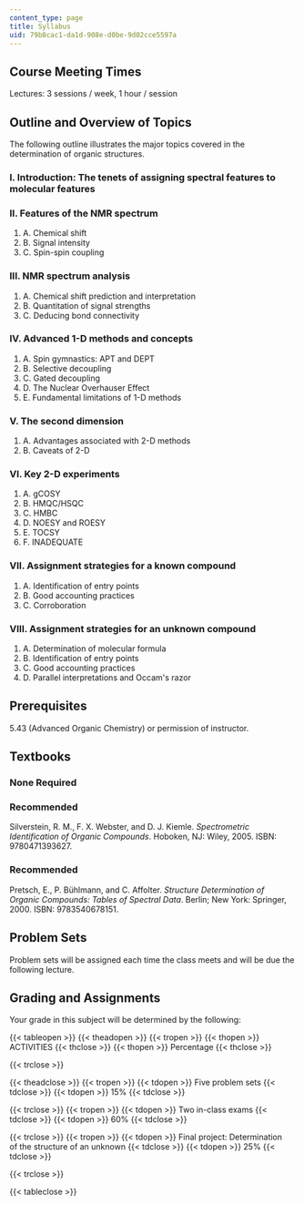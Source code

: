 ```yaml
---
content_type: page
title: Syllabus
uid: 79b8cac1-da1d-908e-d0be-9d02cce5597a
---
```


Course Meeting Times
--------------------

Lectures: 3 sessions / week, 1 hour / session

Outline and Overview of Topics
------------------------------

The following outline illustrates the major topics covered in the determination of organic structures.

### I. Introduction: The tenets of assigning spectral features to molecular features

### II. Features of the NMR spectrum

1.  A. Chemical shift
2.  B. Signal intensity
3.  C. Spin-spin coupling

### III. NMR spectrum analysis

1.  A. Chemical shift prediction and interpretation
2.  B. Quantitation of signal strengths
3.  C. Deducing bond connectivity

### IV. Advanced 1-D methods and concepts

1.  A. Spin gymnastics: APT and DEPT
2.  B. Selective decoupling
3.  C. Gated decoupling
4.  D. The Nuclear Overhauser Effect
5.  E. Fundamental limitations of 1-D methods

### V. The second dimension

1.  A. Advantages associated with 2-D methods
2.  B. Caveats of 2-D

### VI. Key 2-D experiments

1.  A. gCOSY
2.  B. HMQC/HSQC
3.  C. HMBC
4.  D. NOESY and ROESY
5.  E. TOCSY
6.  F. INADEQUATE

### VII. Assignment strategies for a known compound

1.  A. Identification of entry points
2.  B. Good accounting practices
3.  C. Corroboration

### VIII. Assignment strategies for an unknown compound

1.  A. Determination of molecular formula
2.  B. Identification of entry points
3.  C. Good accounting practices
4.  D. Parallel interpretations and Occam's razor

Prerequisites
-------------

5.43 (Advanced Organic Chemistry) or permission of instructor.

Textbooks
---------

### None Required

### Recommended

Silverstein, R. M., F. X. Webster, and D. J. Kiemle. _Spectrometric Identification of Organic Compounds_. Hoboken, NJ: Wiley, 2005. ISBN: 9780471393627.

### Recommended

Pretsch, E., P. Bühlmann, and C. Affolter. _Structure Determination of Organic Compounds: Tables of Spectral Data_. Berlin; New York: Springer, 2000. ISBN: 9783540678151.

Problem Sets
------------

Problem sets will be assigned each time the class meets and will be due the following lecture.

Grading and Assignments
-----------------------

Your grade in this subject will be determined by the following:

{{< tableopen >}}
{{< theadopen >}}
{{< tropen >}}
{{< thopen >}}
ACTIVITIES
{{< thclose >}}
{{< thopen >}}
Percentage
{{< thclose >}}

{{< trclose >}}

{{< theadclose >}}
{{< tropen >}}
{{< tdopen >}}
Five problem sets
{{< tdclose >}}
{{< tdopen >}}
15%
{{< tdclose >}}

{{< trclose >}}
{{< tropen >}}
{{< tdopen >}}
Two in-class exams
{{< tdclose >}}
{{< tdopen >}}
60%
{{< tdclose >}}

{{< trclose >}}
{{< tropen >}}
{{< tdopen >}}
Final project: Determination of the structure of an unknown
{{< tdclose >}}
{{< tdopen >}}
25%
{{< tdclose >}}

{{< trclose >}}

{{< tableclose >}}